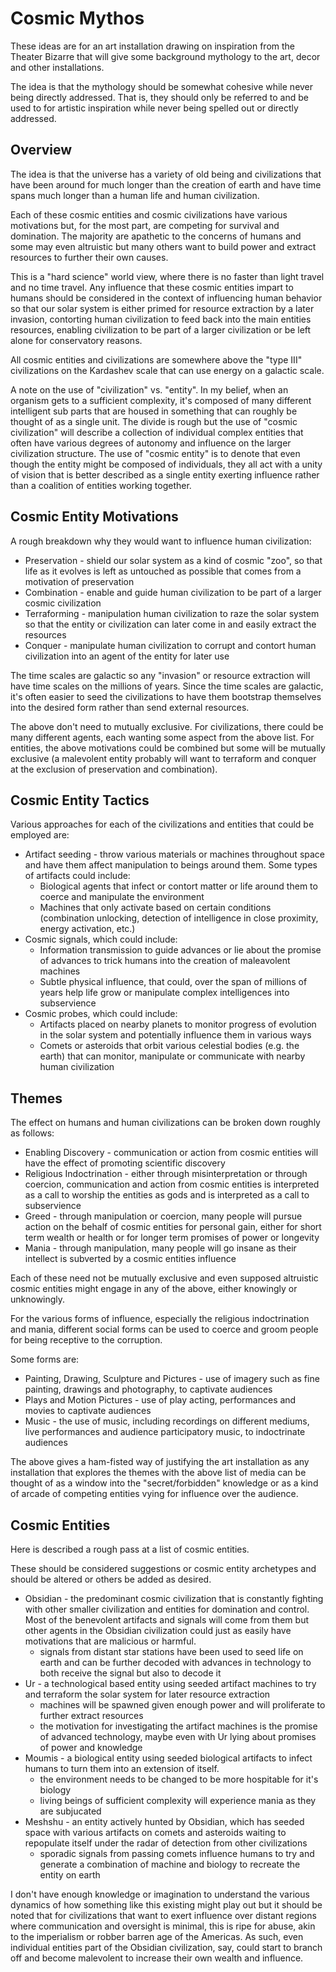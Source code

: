 Cosmic Mythos
===

These ideas are for an art installation drawing on inspiration
from the Theater Bizarre that will give some background
mythology to the art, decor and other installations.

The idea is that the mythology should be somewhat cohesive
while never being directly addressed.
That is, they should only be referred to and be used to for
artistic inspiration while never being spelled out or directly
addressed.

Overview
---

The idea is that the universe has a variety of old being and civilizations
that have been around for much longer than the creation of earth and
have time spans much longer than a human life and human civilization.

Each of these cosmic entities and cosmic civilizations have various motivations but,
for the most part, are competing for survival and domination.
The majority are apathetic to the concerns of humans and some may even
altruistic but many others want to build power and extract resources
to further their own causes.

This is a "hard science" world view, where there is no faster than light
travel and no time travel.
Any influence that these cosmic entities impart to humans should be
considered in the context of influencing human behavior so that our
solar system is either primed for resource extraction by a later invasion,
contorting human civilization to feed back into the main entities resources,
enabling civilization to be part of a larger civilization or be left alone
for conservatory reasons.

All cosmic entities and civilizations are somewhere above the "type III" civilizations on
the Kardashev scale that can use energy on a galactic scale.

A note on the use of "civilization" vs. "entity".
In my belief, when an organism gets to a sufficient complexity, it's composed
of many different intelligent sub parts that are housed in something that can
roughly be thought of as a single unit.
The divide is rough but the use of "cosmic civilization" will describe a collection
of individual complex entities that often have various degrees of autonomy and
influence on the larger civilization structure.
The use of "cosmic entity" is to denote that even though the entity might be
composed of individuals, they all act with a unity of vision that is better
described as a single entity exerting influence rather than a coalition of
entities working together.

Cosmic Entity Motivations
---

A rough breakdown why they would want to influence human civilization:

* Preservation - shield our solar system as a kind of cosmic "zoo", so
  that life as it evolves is left as untouched as possible that comes
  from a motivation of preservation
* Combination - enable and guide human civilization to be part of a larger
  cosmic civilization
* Terraforming - manipulation human civilization to raze the solar system
  so that the entity or civilization can later come in and easily extract
  the resources
* Conquer - manipulate human civilization to corrupt and contort human
  civilization into an agent of the entity for later use

The time scales are galactic so any "invasion" or resource extraction
will have time scales on the millions of years.
Since the time scales are galactic, it's often easier to seed the
civilizations to have them bootstrap themselves into the desired form
rather than send external resources.

The above don't need to mutually exclusive.
For civilizations, there could be many different agents, each wanting
some aspect from the above list.
For entities, the above motivations could be combined but some will
be mutually exclusive (a malevolent entity probably will want to
terraform and conquer at the exclusion of preservation and combination).

Cosmic Entity Tactics
---

Various approaches for each of the civilizations and entities that could
be employed are:

* Artifact seeding - throw various materials or machines throughout space
  and have them affect manipulation to beings around them. Some types of
  artifacts could include:
  - Biological agents that infect or contort matter or life around them
    to coerce and manipulate the environment
  - Machines that only activate based on certain conditions (combination
    unlocking, detection of intelligence in close proximity, energy
    activation, etc.)
* Cosmic signals, which could include:
  - Information transmission to guide advances or lie about the promise of
    advances to trick humans into the creation of maleavolent machines
  - Subtle physical influence, that could, over the span of millions of
    years help life grow or manipulate complex intelligences into
    subservience
* Cosmic probes, which could include:
  - Artifacts placed on nearby planets to monitor progress of evolution
    in the solar system and potentially influence them in various ways
  - Comets or asteroids that orbit various celestial bodies (e.g. the
    earth) that can monitor, manipulate or communicate with nearby
    human civilization

Themes
---

The effect on humans and human civilizations can be broken down roughly as
follows:

* Enabling Discovery - communication or action from cosmic entities will
  have the effect of promoting scientific discovery
* Religious Indoctrination - either through misinterpretation or through
  coercion, communication and action from cosmic entities is interpreted
  as a call to worship the entities as gods and is interpreted as a call
  to subservience
* Greed - through manipulation or coercion, many people will pursue
  action on the behalf of cosmic entities for personal gain, either for
  short term wealth or health or for longer term promises of power
  or longevity
* Mania - through manipulation, many people will go insane as their
  intellect is subverted by a cosmic entities influence

Each of these need not be mutually exclusive and even supposed altruistic
cosmic entities might engage in any of the above, either knowingly or unknowingly.

For the various forms of influence, especially the religious indoctrination
and mania, different social forms can be used to coerce and groom people
for being receptive to the corruption.

Some forms are:

* Painting, Drawing, Sculpture and Pictures - use of imagery such as fine painting, drawings
  and photography, to captivate audiences
* Plays and Motion Pictures - use of play acting, performances and movies to
  captivate audiences
* Music - the use of music, including recordings on different mediums, live performances
  and audience participatory music, to indoctrinate audiences

The above gives a ham-fisted way of justifying the art installation as any
installation that explores the themes with the above list of media can
be thought of as a window into the "secret/forbidden" knowledge
or as a kind of arcade of competing entities vying for influence
over the audience.

Cosmic Entities
---

Here is described a rough pass at a list of cosmic entities.

These should be considered suggestions or cosmic entity archetypes
and should be altered or others be added as desired.

* Obsidian - the predominant cosmic civilization that is constantly
  fighting with other smaller civilization and entities for domination
  and control. Most of the benevolent artifacts and signals will come
  from them but other agents in the Obsidian civilization could just
  as easily have motivations that are malicious or harmful.
  - signals from distant star stations have been used to seed life on
    earth and can be further decoded with advances in technology
    to both receive the signal but also to decode it
* Ur - a technological based entity using seeded artifact machines to
  try and terraform the solar system for later resource extraction
  - machines will be spawned given enough power and will proliferate
    to further extract resources
  - the motivation for investigating the artifact machines is the
    promise of advanced technology, maybe even with Ur lying about
    promises of power and knowledge
* Moumis - a biological entity using seeded biological artifacts
  to infect humans to turn them into an extension of itself.
  - the environment needs to be changed to be more hospitable for
    it's biology
  - living beings of sufficient complexity will experience mania
    as they are subjucated
* Meshshu - an entity actively hunted by Obsidian, which has seeded
  space with various artifacts on comets and asteroids waiting to
  repopulate itself under the radar of detection from other
  civilizations
  - sporadic signals from passing comets influence humans to
    try and generate a combination of machine and biology to
    recreate the entity on earth

I don't have enough knowledge or imagination to understand the various
dynamics of how something like this existing might play out but
it should be noted that for civilizations that want to exert
influence over distant regions where communication and oversight
is minimal, this is ripe for abuse, akin to the imperialism or
robber barren age of the Americas.
As such, even individual entities part of the Obsidian civilization,
say, could start to branch off and become malevolent to increase
their own wealth and influence.




